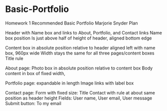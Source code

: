 # Basic-Portfolio
Homework 1 Recommended
Basic Portfolio
Marjorie Snyder
Plan

Header with Name box and links to About, Portfolio, and Contact links
Name box position Is just above half of height of header, aligned bottom edge

Content box in absolute position relative to header aligned left with name box, 
960px wide
Width stays the same for all three pages/content boxes
Title 
rule


About page:
Photo box in absolute position relative to content box
Body content in box of fixed width, 

Portfolio page: expandable in length
Image links with label box

Contact page:
Form with fixed size: Title Contact with rule at about same position as header height
Fields: User name, User email, User message
Submit button: To my email
